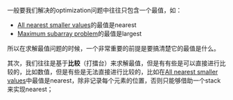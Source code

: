 一般要我们解决的optimization问题中往往只包含一个最值，如：
- [All nearest smaller values](https://en.wikipedia.org/wiki/All_nearest_smaller_values)的最值是nearest
- [Maximum subarray problem](https://en.wikipedia.org/wiki/Maximum_subarray_problem)的最值是largest

所以在求解最值问题的时候，一个非常重要的前提是要搞清楚它的最值是什么。

其次，我们往往是基于**比较**（打擂台）来求解最值，但是有有些是可以直接进行比较的，比如数值，但是有些是无法直接进行比较的，比如在[All nearest smaller values](https://en.wikipedia.org/wiki/All_nearest_smaller_values)中最值是nearest，除非记录每个元素的位置，否则只能够借助一个stack来实现nearest；